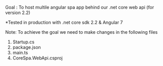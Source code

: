 Goal : To host multile angular spa app behind our .net core web api (for version 2.2)

*Tested in production with .net core sdk 2.2 & Angular 7

Note: To achieve the goal we need to make changes in the following files
  1. Startup.cs
  2. package.json
  3. main.ts
  3. CoreSpa.WebApi.csproj
